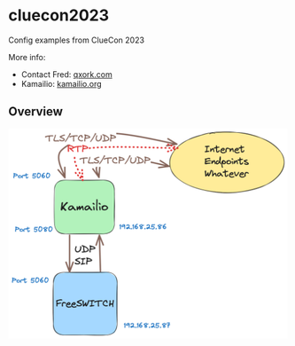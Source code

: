 # cluecon2023
Config examples from ClueCon 2023

More info:

* Contact Fred: [qxork.com](https://qxork.com)
* Kamailio: [kamailio.org](https://kamailio.org)

## Overview

![Eoverview](/freeswitch-b2bua-overview.png?raw=true "Concept Overview")